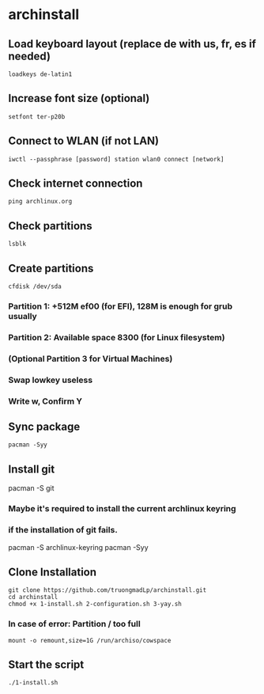 # archinstall

## Load keyboard layout (replace de with us, fr, es if needed)
```
loadkeys de-latin1
```

## Increase font size (optional)
```
setfont ter-p20b
```

## Connect to WLAN (if not LAN)
```
iwctl --passphrase [password] station wlan0 connect [network]
```

## Check internet connection
```
ping archlinux.org
```
## Check partitions
```
lsblk
```

## Create partitions
```
cfdisk /dev/sda
```

### Partition 1: +512M ef00 (for EFI), 128M is enough for grub usually
### Partition 2: Available space 8300 (for Linux filesystem)
### (Optional Partition 3 for Virtual Machines)
### Swap lowkey useless
### Write w, Confirm Y

## Sync package
```
pacman -Syy
```
## Install git
pacman -S git

### Maybe it's required to install the current archlinux keyring
### if the installation of git fails.
pacman -S archlinux-keyring
pacman -Syy

## Clone Installation
```
git clone https://github.com/truongmadLp/archinstall.git
cd archinstall
chmod +x 1-install.sh 2-configuration.sh 3-yay.sh
```

### In case of error: Partition / too full
```
mount -o remount,size=1G /run/archiso/cowspace
```
## Start the script
```
./1-install.sh
```
